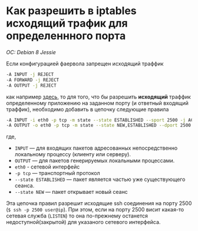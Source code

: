 # Как разрешить в iptables исходящий трафик для определеннного порта
*OC: Debian 8 Jessie*

Если конфигурацией фаервола запрещен исходящий траффик
```bash
-A INPUT -j REJECT
-A FORWARD -j REJECT
-A OUTPUT -j REJECT
```
как например [здесь](https://linux.nesterof.com/iptabes_with_openvpn_server.html), то для того, что бы разрешить **исходящий** траффик определенному приложению на заданном порту (и ответный входящий траффик), необходимо добавить в цепочку следующие правила
```bash
-A INPUT -i eth0 -p tcp -m state --state ESTABLISHED --sport 2500 -j ACCEPT
-A OUTPUT -o eth0 -p tcp -m state --state NEW,ESTABLISHED --dport 2500 -j ACCEPT
```
где,

* `INPUT` — для входящих пакетов адресованных непосредственно локальному процессу (клиенту или серверу).
* `OUTPUT` — для пакетов генерируемых локальными процессами.  
* `eth0` - сетевой интерфейс
* `-p tcp` — транспортный протокол
* `--state ESTABLISHED` — пакет является частью уже существующего сеанса. 
* `--state NEW` — пакет открывает новый сеанс

Эта цепочка правил разрешит исходящие ssh соединения на порту 2500 (`$ ssh -p 2500 user@ip`). При этом, если на порту 2500 висит какая-то сетевая служба (`LISTEN`) то она по-прежнему останется недоступной(закрытой) для указаного сетевого интерфейса.  